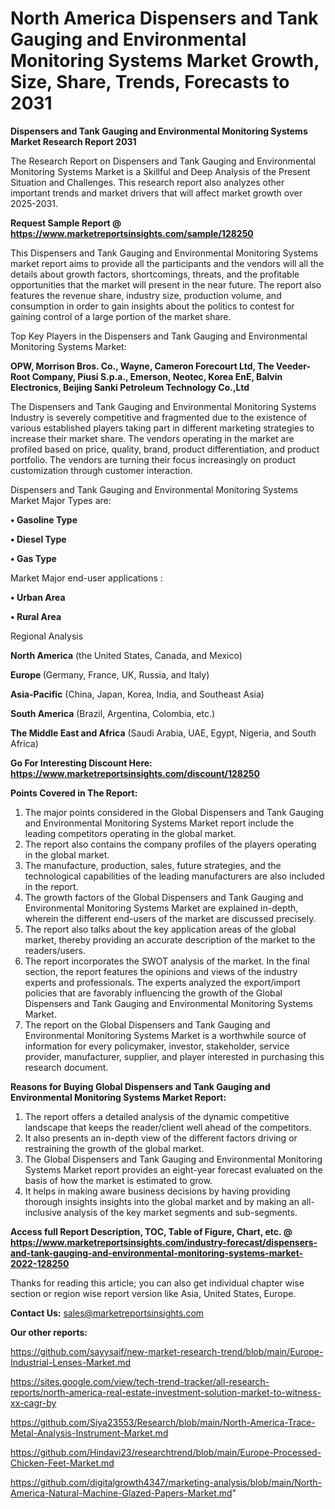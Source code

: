 # North America Dispensers and Tank Gauging and Environmental Monitoring Systems Market Growth, Size, Share, Trends, Forecasts to 2031

<strong>Dispensers and Tank Gauging and Environmental Monitoring Systems Market Research Report 2031</strong>

The Research Report on Dispensers and Tank Gauging and Environmental Monitoring Systems Market is a Skillful and Deep Analysis of the Present Situation and Challenges. This research report also analyzes other important trends and market drivers that will affect market growth over 2025-2031.

<strong>Request Sample Report @ <a href=https://www.marketreportsinsights.com/sample/128250>https://www.marketreportsinsights.com/sample/128250</a></strong>

This Dispensers and Tank Gauging and Environmental Monitoring Systems market report aims to provide all the participants and the vendors will all the details about growth factors, shortcomings, threats, and the profitable opportunities that the market will present in the near future. The report also features the revenue share, industry size, production volume, and consumption in order to gain insights about the politics to contest for gaining control of a large portion of the market share.

Top Key Players in the Dispensers and Tank Gauging and Environmental Monitoring Systems Market:

<strong>OPW, Morrison Bros. Co., Wayne, Cameron Forecourt Ltd, The Veeder-Root Company, Piusi S.p.a., Emerson, Neotec, Korea EnE, Balvin Electronics, Beijing Sanki Petroleum Technology Co.,Ltd</strong>

The Dispensers and Tank Gauging and Environmental Monitoring Systems Industry is severely competitive and fragmented due to the existence of various established players taking part in different marketing strategies to increase their market share. The vendors operating in the market are profiled based on price, quality, brand, product differentiation, and product portfolio. The vendors are turning their focus increasingly on product customization through customer interaction.

Dispensers and Tank Gauging and Environmental Monitoring Systems Market Major Types are:

<strong>• Gasoline Type

• Diesel Type

• Gas Type</strong>

Market Major end-user applications :

<strong>• Urban Area

• Rural Area</strong>

Regional Analysis

</u><strong><b>North America</b></strong> (the United States, Canada, and Mexico)

<strong><b>Europe </b></strong>(Germany, France, UK, Russia, and Italy)

<strong><b>Asia-Pacific</b></strong> (China, Japan, Korea, India, and Southeast Asia)

<strong><b>South America</b></strong> (Brazil, Argentina, Colombia, etc.)

<strong><b>The Middle East and Africa</b></strong> (Saudi Arabia, UAE, Egypt, Nigeria, and South Africa)

<strong>Go For Interesting Discount Here: <a href=https://www.marketreportsinsights.com/discount/128250>https://www.marketreportsinsights.com/discount/128250</a></strong>

<strong>Points Covered in The Report:</strong>
<ol>
  <li>The major points considered in the Global Dispensers and Tank Gauging and Environmental Monitoring Systems Market report include the leading competitors operating in the global market.</li>
  <li>The report also contains the company profiles of the players operating in the global market.</li>
  <li>The manufacture, production, sales, future strategies, and the technological capabilities of the leading manufacturers are also included in the report.</li>
  <li>The growth factors of the Global Dispensers and Tank Gauging and Environmental Monitoring Systems Market are explained in-depth, wherein the different end-users of the market are discussed precisely.</li>
  <li>The report also talks about the key application areas of the global market, thereby providing an accurate description of the market to the readers/users.</li>
  <li>The report incorporates the SWOT analysis of the market. In the final section, the report features the opinions and views of the industry experts and professionals. The experts analyzed the export/import policies that are favorably influencing the growth of the Global Dispensers and Tank Gauging and Environmental Monitoring Systems Market.</li>
  <li>The report on the Global Dispensers and Tank Gauging and Environmental Monitoring Systems Market is a worthwhile source of information for every policymaker, investor, stakeholder, service provider, manufacturer, supplier, and player interested in purchasing this research document.</li>
</ol>
<strong>Reasons for Buying Global Dispensers and Tank Gauging and Environmental Monitoring Systems Market Report:</strong>

<ol>
  <li>The report offers a detailed analysis of the dynamic competitive landscape that keeps the reader/client well ahead of the competitors.</li>
  <li>It also presents an in-depth view of the different factors driving or restraining the growth of the global market.</li>
  <li>The Global Dispensers and Tank Gauging and Environmental Monitoring Systems Market report provides an eight-year forecast evaluated on the basis of how the market is estimated to grow.</li>
  <li>It helps in making aware business decisions by having providing thorough insights insights into the global market and by making an all-inclusive analysis of the key market segments and sub-segments.</li>
</ol>
<strong>Access full Report Description, TOC, Table of Figure, Chart, etc. @ <a href=https://www.marketreportsinsights.com/industry-forecast/dispensers-and-tank-gauging-and-environmental-monitoring-systems-market-2022-128250>https://www.marketreportsinsights.com/industry-forecast/dispensers-and-tank-gauging-and-environmental-monitoring-systems-market-2022-128250</a></strong>


Thanks for reading this article; you can also get individual chapter wise section or region wise report version like Asia, United States, Europe.

<strong>Contact Us:</strong>
sales@marketreportsinsights.com

<strong>Our other reports:</strong>

<a href=https://github.com/sayysaif/new-market-research-trend/blob/main/Europe-Industrial-Lenses-Market.md>https://github.com/sayysaif/new-market-research-trend/blob/main/Europe-Industrial-Lenses-Market.md</a>

<a href=https://sites.google.com/view/tech-trend-tracker/all-research-reports/north-america-real-estate-investment-solution-market-to-witness-xx-cagr-by>https://sites.google.com/view/tech-trend-tracker/all-research-reports/north-america-real-estate-investment-solution-market-to-witness-xx-cagr-by</a>

<a href=https://github.com/Siya23553/Research/blob/main/North-America-Trace-Metal-Analysis-Instrument-Market.md>https://github.com/Siya23553/Research/blob/main/North-America-Trace-Metal-Analysis-Instrument-Market.md</a>

<a href=https://github.com/Hindavi23/researchtrend/blob/main/Europe-Processed-Chicken-Feet-Market.md>https://github.com/Hindavi23/researchtrend/blob/main/Europe-Processed-Chicken-Feet-Market.md</a>

<a href=https://github.com/digitalgrowth4347/marketing-analysis/blob/main/North-America-Natural-Machine-Glazed-Papers-Market.md>https://github.com/digitalgrowth4347/marketing-analysis/blob/main/North-America-Natural-Machine-Glazed-Papers-Market.md</a>"
